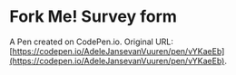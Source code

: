 # Fork Me! Survey form

A Pen created on CodePen.io. Original URL: [https://codepen.io/AdeleJansevanVuuren/pen/vYKaeEb](https://codepen.io/AdeleJansevanVuuren/pen/vYKaeEb).


